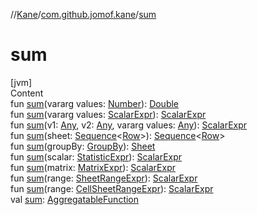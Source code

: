 //[Kane](../index.md)/[com.github.jomof.kane](index.md)/[sum](sum.md)



# sum  
[jvm]  
Content  
fun [sum](sum.md)(vararg values: [Number](https://kotlinlang.org/api/latest/jvm/stdlib/kotlin/-number/index.html)): [Double](https://kotlinlang.org/api/latest/jvm/stdlib/kotlin/-double/index.html)  
fun [sum](sum.md)(vararg values: [ScalarExpr](-scalar-expr/index.md)): [ScalarExpr](-scalar-expr/index.md)  
fun [sum](sum.md)(v1: [Any](https://kotlinlang.org/api/latest/jvm/stdlib/kotlin/-any/index.html), v2: [Any](https://kotlinlang.org/api/latest/jvm/stdlib/kotlin/-any/index.html), vararg values: [Any](https://kotlinlang.org/api/latest/jvm/stdlib/kotlin/-any/index.html)): [ScalarExpr](-scalar-expr/index.md)  
fun [sum](sum.md)(sheet: [Sequence](https://kotlinlang.org/api/latest/jvm/stdlib/kotlin.sequences/-sequence/index.html)<[Row](-row/index.md)>): [Sequence](https://kotlinlang.org/api/latest/jvm/stdlib/kotlin.sequences/-sequence/index.html)<[Row](-row/index.md)>  
fun [sum](sum.md)(groupBy: [GroupBy](../com.github.jomof.kane.impl.sheet/-group-by/index.md)): [Sheet](../com.github.jomof.kane.impl.sheet/-sheet/index.md)  
fun [sum](sum.md)(scalar: [StatisticExpr](-statistic-expr/index.md)): [ScalarExpr](-scalar-expr/index.md)  
fun [sum](sum.md)(matrix: [MatrixExpr](-matrix-expr/index.md)): [ScalarExpr](-scalar-expr/index.md)  
fun [sum](sum.md)(range: [SheetRangeExpr](../com.github.jomof.kane.impl.sheet/-sheet-range-expr/index.md)): [ScalarExpr](-scalar-expr/index.md)  
fun [sum](sum.md)(range: [CellSheetRangeExpr](../com.github.jomof.kane.impl.sheet/-cell-sheet-range-expr/index.md)): [ScalarExpr](-scalar-expr/index.md)  
val [sum](sum.md): [AggregatableFunction](../com.github.jomof.kane.impl.functions/-aggregatable-function/index.md)  




